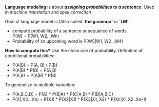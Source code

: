 **Language modeling** is about _**assigning probabilities to a sentence**_.
Used in _machine translation_ and _spell correction_

Goal of language model is (Also called '**the grammar**' or '**LM**':  

- compute probability of a sentence or sequence of words.  
P(W) = P(W1, W2...Wn)  
- Probability of an upcoming word is P(W5|W1, W2...W4)

**How to compute this?** Use the chain rule of probability. Definition of conditional probabilities:  

- P(A|B) = P(A, B) / P(B)
- P(A|B) * P(B) = P(A,B)
- P(A,B) = P(A|B) * P(B)  

To generalize to multiple variables:

- P(A,B,C,D) = P(A) * P(B|A) * P(C|A,B) * P(D|A,B,C)
- P(X1,X2...Xn) = P(X1) * P(X2|X1) * P(X3|X1, X2) * P(Xn|X1,X2..Xn-1)
 






